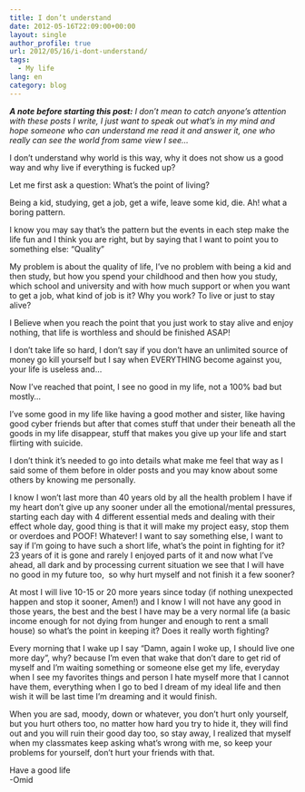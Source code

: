 ```yaml
---
title: I don’t understand
date: 2012-05-16T22:09:00+00:00
layout: single
author_profile: true
url: 2012/05/16/i-dont-understand/
tags:
  - My life
lang: en
category: blog
---
```

_**A note before starting this post:** I don’t mean to catch anyone’s attention with these posts I write, I just want to speak out what’s in my mind and hope someone who can understand me read it and answer it, one who really can see the world from same view I see…_

I don’t understand why world is this way, why it does not show us a good way and why live if everything is fucked up?

Let me first ask a question: What’s the point of living?

Being a kid, studying, get a job, get a wife, leave some kid, die. Ah! what a boring pattern.

I know you may say that’s the pattern but the events in each step make the life fun and I think you are right, but by saying that I want to point you to something else: “Quality”

My problem is about the quality of life, I’ve no problem with being a kid and then study, but how you spend your childhood and then how you study, which school and university and with how much support or when you want to get a job, what kind of job is it? Why you work? To live or just to stay alive?

I Believe when you reach the point that you just work to stay alive and enjoy nothing, that life is worthless and should be finished ASAP!

I don’t take life so hard, I don’t say if you don’t have an unlimited source of money go kill yourself but I say when EVERYTHING become against you, your life is useless and…

Now I’ve reached that point, I see no good in my life, not a 100% bad but mostly…

I’ve some good in my life like having a good mother and sister, like having good cyber friends but after that comes stuff that under their beneath all the goods in my life disappear, stuff that makes you give up your life and start flirting with suicide.

I don’t think it’s needed to go into details what make me feel that way as I said some of them before in older posts and you may know about some others by knowing me personally.

I know I won’t last more than 40 years old by all the health problem I have if my heart don’t give up any sooner under all the emotional/mental pressures, starting each day with 4 different essential meds and dealing with their effect whole day, good thing is that it will make my project easy, stop them or overdoes and POOF! Whatever! I want to say something else, I want to say if I’m going to have such a short life, what’s the point in fighting for it? 23 years of it is gone and rarely I enjoyed parts of it and now what I’ve ahead, all dark and by processing current situation we see that I will have no good in my future too,  so why hurt myself and not finish it a few sooner?

At most I will live 10-15 or 20 more years since today (if nothing unexpected happen and stop it sooner, Amen!) and I know I will not have any good in those years, the best and the best I have may be a very normal life (a basic income enough for not dying from hunger and enough to rent a small house) so what’s the point in keeping it? Does it really worth fighting?

Every morning that I wake up I say “Damn, again I woke up, I should live one more day”, why? because I’m even that wake that don’t dare to get rid of myself and I’m waiting something or someone else get my life, everyday when I see my favorites things and person I hate myself more that I cannot have them, everything when I go to bed I dream of my ideal life and then wish it will be last time I’m dreaming and it would finish.

When you are sad, moody, down or whatever, you don’t hurt only yourself, but you hurt others too, no matter how hard you try to hide it, they will find out and you will ruin their good day too, so stay away, I realized that myself when my classmates keep asking what’s wrong with me, so keep your problems for yourself, don’t hurt your friends with that.

Have a good life  
-Omid